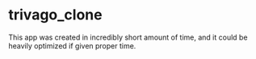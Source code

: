 # trivago_clone
This app was created in incredibly short amount of time, and it could be heavily optimized if given proper time.
